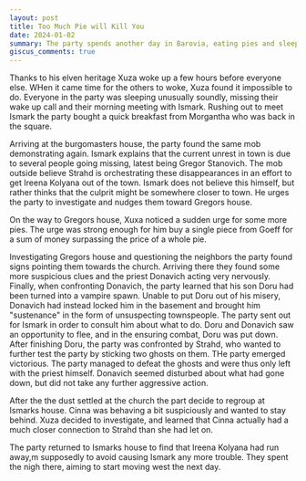 ```yaml
---
layout: post
title: Too Much Pie will Kill You
date: 2024-01-02
summary: The party spends another day in Barovia, eating pies and sleeping well
giscus_comments: true
---
```


Thanks to his elven heritage Xuza woke up a few hours before everyone else. WHen it came time for the others to woke, Xuza
found it impossible to do. Everyone in the party was sleeping unusually soundly, missing their wake up call and their morning meeting with Ismark. Rushing out to meet Ismark the party bought a quick breakfast from Morgantha who was back in the square.

Arriving at the burgomasters house, the party found the same mob demonstrating again. Ismark explains that the current unrest in town is due to several people going missing, latest being Gregor Stanovich. The mob outside believe Strahd is orchestrating these disappearances in an effort to get Ireena Kolyana out of the town. Ismark does not believe this himself, but rather thinks that the culprit might be somewhere closer to town. He urges the party to investigate and nudges them toward Gregors house.

On the way to Gregors house, Xuxa noticed a sudden urge for some more pies. The urge was strong enough for him buy a single piece from Goeff for a sum of money surpassing the price of a whole pie.

Investigating Gregors house and questioning the neighbors the party found signs pointing them towards the church. Arriving there they found some more suspicious clues and the priest Donavich acting very nervously. Finally, when confronting Donavich, the party learned that his son Doru had been turned into a vampire spawn. Unable to put Doru out of his misery, Donavich had instead locked him in the basement and brought him "sustenance" in the form of unsuspecting townspeople. The party sent out for Ismark in order to consult him about what to do. Doru and Donavich saw an opportunity to flee, and in the ensuring combat, Doru was put down. After finishing Doru, the party was confronted by Strahd, who wanted to further test the party by sticking two ghosts on them. THe party emerged victorious. The party managed to defeat the ghosts and were thus only left with the priest himself. Donavich seemed disturbed about what had gone down, but did not take any further aggressive action.

After the the dust settled at the church the part decide to regroup at Ismarks house. Cinna was behaving a bit suspiciously and wanted to stay behind. Xuza decided to investigate, and learned that Cinna actually had a much closer connection to Strahd than she had let on.

The party returned to Ismarks house to find that Ireena Kolyana had run away,m supposedly to avoid causing Ismark any more trouble. They spent the nigh there, aiming to start moving west the next day.
